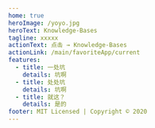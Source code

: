 ```yaml
---
home: true
heroImage: /yoyo.jpg
heroText: Knowledge-Bases
tagline: xxxxx
actionText: 点击 → Knowledge-Bases
actionLink: /main/favoriteApp/current
features:
  - title: 一处坑
    details: 坑啊
  - title: 处处坑
    details: 坑啊
  - title: 就这？
    details: 是的
footer: MIT Licensed | Copyright © 2020
---
```

